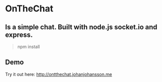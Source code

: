 # OnTheChat

## Is a simple chat. Built with node.js socket.io and express.

> npm install

## Demo	

Try it out here: http://ontthechat.johanjohansson.me
